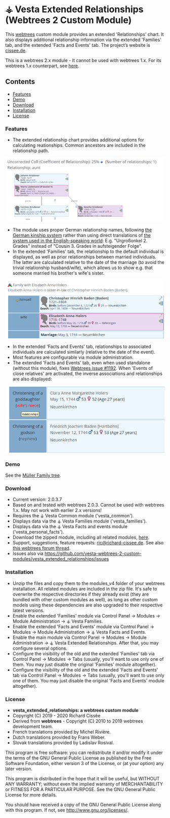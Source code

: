 
# ⚶ Vesta Extended Relationships (Webtrees 2 Custom Module)

This [webtrees](https://www.webtrees.net/) custom module provides an extended 'Relationships' chart. It also displays additional relationship information via the extended 'Families' tab, and the extended 'Facts and Events' tab.
The project’s website is [cissee.de](https://cissee.de).

This is a webtrees 2.x module - It cannot be used with webtrees 1.x. For its webtrees 1.x counterpart, see [here](https://github.com/ric2016/extended_relationships).

## Contents

* [Features](#features)
* [Demo](#demo)
* [Download](#download)
* [Installation](#installation)
* [License](#license)

### Features<a name="features"/>

* The extended relationship chart provides additional options for calculating reationships. Common ancestors are included in the relationship path.

![Screenshot](chart.png)

* The module uses proper German relationship names, following [the German kinship system](https://de.wikipedia.org/wiki/Verwandtschaftsbeziehung#/media/File:European_kinship_system_de.svg) rather than using direct translations of [the system used in the English-speaking world](https://en.wikipedia.org/wiki/Family#/media/File:Relatives_Chart.svg): E.g. "Urgroßonkel 2. Grades" instead of "Cousin 3. Grades in aufsteigender Folge".
* In the extended 'Families' tab, the relationship to the default individual is displayed, as well as prior relationships between married individuals. The latter are calculated relative to the date of the marriage (to avoid the trivial relationship husband/wife), which allows us to show e.g. that someone married his brother's wife's sister.

![Screenshot](relatives.png)

* In the extended 'Facts and Events' tab, relationships to associated individuals are calculated similarly (relative to the date of the event).	
* Most features are configurable via module administration.
* The extended 'Facts and Events' tab, even when used standalone (without this module), fixes [Webtrees issue #1192](https://github.com/fisharebest/webtrees/issues/1192). When 'Events of close relatives' are activated, the inverse associations and relationships are also displayed:

![Screenshot](inverse.png)

### Demo<a name="demo"/>

See the <a href="./webtrees">[Müller Family tree](https://cissee.de/webtrees).

### Download<a name="download"/>

* Current version: 2.0.3.7
* Based on and tested with webtrees 2.0.3. Cannot be used with webtrees 1.x. May not work with earlier 2.x versions!
* Requires the ⚶ Vesta Common module ('vesta_common').
* Displays data via the ⚶ Vesta Families module ('vesta_families'). 
* Displays data via the ⚶ Vesta Facts and events module ('vesta_personal_facts'). 
* Download the zipped module, including all related modules, [here](https://cissee.de/vesta.latest.zip).
* Support, suggestions, feature requests: <ric@richard-cissee.de>. See also [this webtrees forum thread](https://www.webtrees.net/index.php/en/forum/4-customising/31587-extended-relationships-module-feature-requests).
* Issues also via <https://github.com/vesta-webtrees-2-custom-modules/vesta_extended_relationships/issues>

### Installation<a name="installation"/>

* Unzip the files and copy them to the modules_v4 folder of your webtrees installation. All related modules are included in the zip file. It's safe to overwrite the respective directories if they already exist (they are bundled with other custom modules as well), as long as other custom models using these dependencies are also upgraded to their respective latest versions.
* Enable the extended 'Families' module via Control Panel -> Modules -> Module Administration -> ⚶ Vesta Families.
* Enable the extended 'Facts and Events' module via Control Panel -> Modules -> Module Administration -> ⚶ Vesta Facts and Events.
* Enable the main module via Control Panel -> Modules -> Module Administration -> ⚶ Vesta Extended Relationships. After that, you may configure several options.
* Configure the visibility of the old and the extended 'Families' tab via Control Panel -> Modules -> Tabs (usually, you'll want to use only one of them. You may just disable the original 'Families' module altogether).		
* Configure the visibility of the old and the extended 'Facts and Events' tab via Control Panel -> Modules -> Tabs (usually, you'll want to use only one of them. You may just disable the original 'Facts and Events' module altogether).

### License<a name="license"/>

* **vesta_extended_relationships: a webtrees custom module**
* Copyright (C) 2019 - 2020 Richard Cissée
* Derived from **webtrees** - Copyright (C) 2010 to 2019 webtrees development team.
* French translations provided by Michel Rivière.
* Dutch translations provided by Frans Weber.
* Slovak translations provided by Ladislav Rosival.

This program is free software: you can redistribute it and/or modify
it under the terms of the GNU General Public License as published by
the Free Software Foundation, either version 3 of the License, or
(at your option) any later version.

This program is distributed in the hope that it will be useful,
but WITHOUT ANY WARRANTY; without even the implied warranty of
MERCHANTABILITY or FITNESS FOR A PARTICULAR PURPOSE. See the
GNU General Public License for more details.

You should have received a copy of the GNU General Public License
along with this program. If not, see <http://www.gnu.org/licenses/>.
